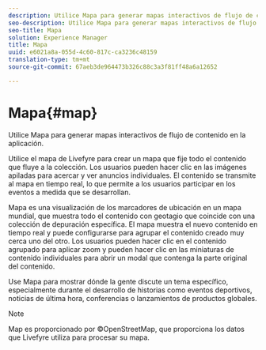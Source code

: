 ```yaml
---
description: Utilice Mapa para generar mapas interactivos de flujo de contenido en la aplicación.
seo-description: Utilice Mapa para generar mapas interactivos de flujo de contenido en la aplicación.
seo-title: Mapa
solution: Experience Manager
title: Mapa
uuid: e6021a8a-055d-4c60-817c-ca3236c48159
translation-type: tm+mt
source-git-commit: 67aeb3de964473b326c88c3a3f81ff48a6a12652

---
```



# Mapa{#map}

Utilice Mapa para generar mapas interactivos de flujo de contenido en la aplicación.

Utilice el mapa de Livefyre para crear un mapa que fije todo el contenido que fluye a la colección. Los usuarios pueden hacer clic en las imágenes apiladas para acercar y ver anuncios individuales. El contenido se transmite al mapa en tiempo real, lo que permite a los usuarios participar en los eventos a medida que se desarrollan.

Mapa es una visualización de los marcadores de ubicación en un mapa mundial, que muestra todo el contenido con geotagio que coincide con una colección de depuración específica. El mapa muestra el nuevo contenido en tiempo real y puede configurarse para agrupar el contenido creado muy cerca uno del otro. Los usuarios pueden hacer clic en el contenido agrupado para aplicar zoom y pueden hacer clic en las miniaturas de contenido individuales para abrir un modal que contenga la parte original del contenido.

Use Mapa para mostrar dónde la gente discute un tema específico, especialmente durante el desarrollo de historias como eventos deportivos, noticias de última hora, conferencias o lanzamientos de productos globales.

>[!NOTE]
>
>Map es proporcionado por ©OpenStreetMap, que proporciona los datos que Livefyre utiliza para procesar su mapa.

